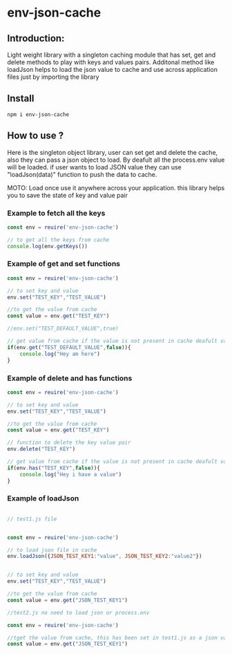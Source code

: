 # env-json-cache

## Introduction:

Light weight library with a singleton caching module that has set, get and delete methods to play with keys and values pairs. 
Additonal method like loadJson helps to load the json value to cache and use across application files just by importing the library



## Install
``npm i env-json-cache``

## How to use ?

Here is the singleton object library, user can set get and delete the cache, also they can pass a json object to load.
By deafult all the process.env value will be loaded. if user wants to load JSON value they can use "loadJson(data)" function to push the data to cache.


MOTO: Load once use it anywhere across your application. this library helps you to save the state of key and value pair


### Example to fetch all the keys
```js
const env = reuire('env-json-cache')

// to get all the keys from cache 
console.log(env.getKeys())

```

### Example of get and set functions
```js
const env = reuire('env-json-cache')

// to set key and value 
env.set("TEST_KEY","TEST_VALUE")

//to get the value from cache
const value = env.get("TEST_KEY")

//env.set("TEST_DEFAULT_VALUE",true)

// get value from cache if the value is not present in cache deafult value will return 
if(env.get("TEST_DEFAULT_VALUE",false)){
    console.log("Hey am here")
}
```


### Example of delete and has functions
```js
const env = reuire('env-json-cache')

// to set key and value 
env.set("TEST_KEY","TEST_VALUE")

//to get the value from cache
const value = env.get("TEST_KEY")

// function to delete the key value pair
env.delete("TEST_KEY")

// get value from cache if the value is not present in cache deafult value will return 
if(env.has("TEST_KEY",false)){
    console.log("Hey i have a value")
}

```

### Example of loadJson
```js

// test1.js file 


const env = reuire('env-json-cache')

// to load json file in cache 
env.loadJson({JSON_TEST_KEY1:"value", JSON_TEST_KEY2:"value2"})


// to set key and value 
env.set("TEST_KEY","TEST_VALUE")

//to get the value from cache
const value = env.get("JSON_TEST_KEY1")

```

```js
//test2.js no need to load json or process.env

const env = reuire('env-json-cache')

//tget the value from cache, this has been set in test1.js as a json value
const value = env.get("JSON_TEST_KEY1")

```

